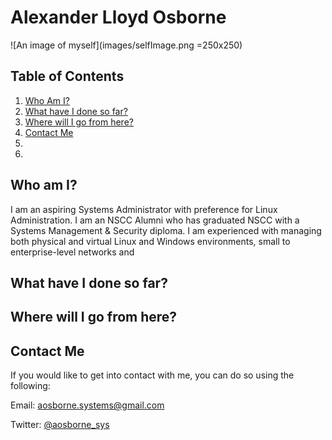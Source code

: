 # Alexander Lloyd Osborne
![An image of myself](images/selfImage.png =250x250)

## Table of Contents
1. [Who Am I?](https://github.com/iamFez/aosbornePortfolio/blob/master/README.md#who-am-i)
2. [What have I done so far?](https://github.com/iamFez/aosbornePortfolio/blob/master/README.md#what-have-i-done-so-far)
3. [Where will I go from here?](https://github.com/iamFez/aosbornePortfolio/blob/master/README.md#where-will-i-go-from-here)
4. [Contact Me](https://github.com/iamFez/aosbornePortfolio/blob/master/README.md#contact-me)
5. [](https://github.com/iamFez/aosbornePortfolio/blob/master/README.md#)
6. 

## Who am I?
I am an aspiring Systems Administrator with preference for Linux Administration. I am an NSCC Alumni who has graduated NSCC with a Systems Management & Security diploma. I am experienced with managing both physical and virtual Linux and Windows environments, small to enterprise-level networks and

## What have I done so far?

## Where will I go from here?

## Contact Me
If you would like to get into contact with me, you can do so using the following:

Email: aosborne.systems@gmail.com

Twitter: [@aosborne_sys](https://twitter.com/aosborne_sys)

